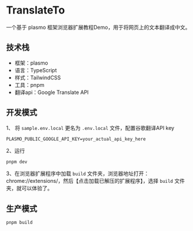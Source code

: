 # TranslateTo
一个基于 plasmo 框架浏览器扩展教程Demo，用于将网页上的文本翻译成中文。

## 技术栈
- 框架：plasmo
- 语言：TypeScript
- 样式：TailwindCSS
- 工具：pnpm
- 翻译api：Google Translate API


## 开发模式

1、 将 `sample.env.local` 更名为 `.env.local` 文件，配置谷歌翻译API key

```
PLASMO_PUBLIC_GOOGLE_API_KEY=your_actual_api_key_here
```

2、运行
```bash
pnpm dev
```

3、在浏览器扩展程序中加载 `build` 文件夹，浏览器地址打开：chrome://extensions/，然后【点击加载已解压的扩展程序】，选择 `build` 文件夹，就可以体验了。


## 生产模式
```bash
pnpm build
```